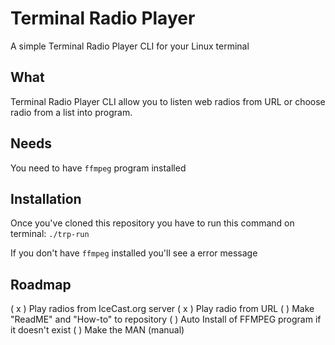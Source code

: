 # Terminal Radio Player

A simple Terminal Radio Player CLI for your Linux terminal

## What

Terminal Radio Player CLI allow you to listen web radios from URL or choose radio from a list into program.

## Needs

You need to have `ffmpeg` program installed

## Installation

Once you've cloned this repository you have to run this command on terminal: `./trp-run`

If you don't have `ffmpeg` installed you'll see a error message

## Roadmap

( x ) Play radios from IceCast.org server
( x ) Play radio from URL
( ) Make "ReadME" and "How-to" to repository
( ) Auto Install of FFMPEG program if it doesn't exist
( ) Make the MAN (manual)
